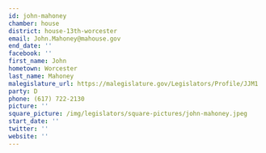 ```yaml
---
id: john-mahoney
chamber: house
district: house-13th-worcester
email: John.Mahoney@mahouse.gov
end_date: ''
facebook: ''
first_name: John
hometown: Worcester
last_name: Mahoney
malegislature_url: https://malegislature.gov/Legislators/Profile/JJM1
party: D
phone: (617) 722-2130
picture: ''
square_picture: /img/legislators/square-pictures/john-mahoney.jpeg
start_date: ''
twitter: ''
website: ''
---
```

